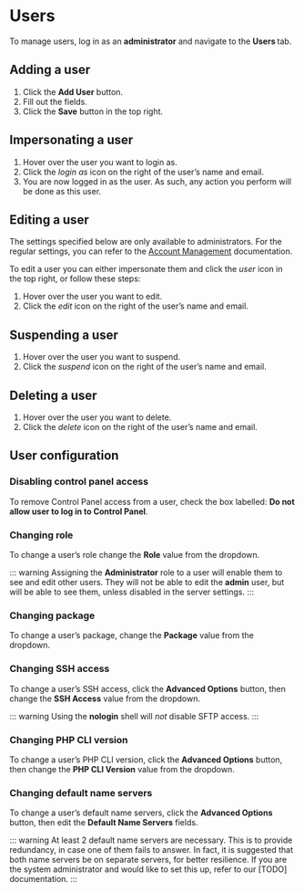 # Users

To manage users, log in as an **administrator** and navigate to the **Users <i class="fas fa-fw fa-users"></i>** tab.

## Adding a user

1. Click the **<i class="fas fa-fw fa-plus-circle"></i> Add User** button.
2. Fill out the fields.
3. Click the **<i class="fas fa-fw fa-save"></i> Save** button in the top right.

## Impersonating a user

1. Hover over the user you want to login as.
2. Click the <i class="fas fa-fw fa-sign-in-alt"><span class="visually-hidden">login as</span></i> icon on the right of the user’s name and email.
3. You are now logged in as the user. As such, any action you perform will be done as this user.

## Editing a user

The settings specified below are only available to administrators. For the regular settings, you can refer to the [Account Management](../user-guide/account.md) documentation.

To edit a user you can either impersonate them and click the <i class="fas fa-lg fa-fw fa-user-circle"><span class="visually-hidden">user</span></i> icon in the top right, or follow these steps:

1. Hover over the user you want to edit.
2. Click the <i class="fas fa-fw fa-pencil-alt"><span class="visually-hidden">edit</span></i> icon on the right of the user’s name and email.

## Suspending a user

1. Hover over the user you want to suspend.
2. Click the <i class="fas fa-fw fa-pause"><span class="visually-hidden">suspend</span></i> icon on the right of the user’s name and email.

## Deleting a user

1. Hover over the user you want to delete.
2. Click the <i class="fas fa-fw fa-trash"><span class="visually-hidden">delete</span></i> icon on the right of the user’s name and email.

## User configuration

### Disabling control panel access

To remove Control Panel access from a user, check the box labelled: **Do not allow user to log in to Control Panel**.

### Changing role

To change a user’s role change the **Role** value from the dropdown.

::: warning
Assigning the **Administrator** role to a user will enable them to see and edit other users. They will not be able to edit the **admin** user, but will be able to see them, unless disabled in the server settings.
:::

### Changing package

To change a user’s package, change the **Package** value from the dropdown.

### Changing SSH access

To change a user’s SSH access, click the **Advanced Options** button, then change the **SSH Access** value from the dropdown.

::: warning
Using the **nologin** shell will _not_ disable SFTP access.
:::

### Changing PHP CLI version

To change a user’s PHP CLI version, click the **Advanced Options** button, then change the **PHP CLI Version** value from the dropdown.

### Changing default name servers

To change a user’s default name servers, click the **Advanced Options** button, then edit the **Default Name Servers** fields.

::: warning
At least 2 default name servers are necessary. This is to provide redundancy, in case one of them fails to answer. In fact, it is suggested that both name servers be on separate servers, for better resilience. If you are the system administrator and would like to set this up, refer to our [TODO] documentation.
:::
